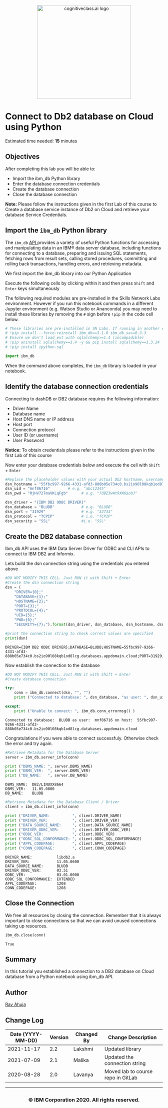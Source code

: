 <center>
    <img src="https://s3-api.us-geo.objectstorage.softlayer.net/cf-courses-data/CognitiveClass/Logos/organization_logo/organization_logo.png" width="300" alt="cognitiveclass.ai logo"  />
</center>

# Connect to Db2 database on Cloud using Python

Estimated time needed: **15** minutes

## Objectives

After completing this lab you will be able to:

*   Import the ibm_db Python library
*   Enter the database connection credentials
*   Create the database connection
*   Close the database connection


**Note:** Please follow the instructions given in the first Lab of this course to Create a database service instance of Db2 on Cloud and retrieve your database Service Credentials.

## Import the `ibm_db` Python library

The `ibm_db` [API ](https://pypi.python.org/pypi/ibm_db/?utm_medium=Exinfluencer&utm_source=Exinfluencer&utm_content=000026UJ&utm_term=10006555&utm_id=NA-SkillsNetwork-Channel-SkillsNetworkCoursesIBMDeveloperSkillsNetworkDB0201ENSkillsNetwork20127838-2022-01-01) provides a variety of useful Python functions for accessing and manipulating data in an IBM® data server database, including functions for connecting to a database, preparing and issuing SQL statements, fetching rows from result sets, calling stored procedures, committing and rolling back transactions, handling errors, and retrieving metadata.

We first import the ibm_db library into our Python Application

Execute the following cells by clicking within it and then
press `Shift` and `Enter` keys simultaneously

The following required modules are pre-installed in the Skills Network Labs environment. However if you run this notebook commands in a different Jupyter environment (e.g. Watson Studio or Ananconda) you may need to install these libraries by removing the `#` sign before `!pip` in the code cell below.



```python
# These libraries are pre-installed in SN Labs. If running in another environment please uncomment lines below to install them:
# !pip install --force-reinstall ibm_db==3.1.0 ibm_db_sa==0.3.3
# Ensure we don't load_ext with sqlalchemy>=1.4 (incompadible)
# !pip uninstall sqlalchemy==1.4 -y && pip install sqlalchemy==1.3.24
# !pip install ipython-sql
```


```python
import ibm_db
```

When the command above completes, the `ibm_db` library is loaded in your notebook.

## Identify the database connection credentials

Connecting to dashDB or DB2 database requires the following information:

*   Driver Name
*   Database name
*   Host DNS name or IP address
*   Host port
*   Connection protocol
*   User ID (or username)
*   User Password

**Notice:** To obtain credentials please refer to the instructions given in the first Lab of this course

Now enter your database credentials below and execute the cell with `Shift` + `Enter`



```python
#Replace the placeholder values with your actual Db2 hostname, username, and password:
dsn_hostname = "55fbc997-9266-4331-afd3-888b05e734c0.bs2io90l08kqb1od8lcg.databases.appdomain.cloud" # e.g.: "54a2f15b-5c0f-46df-8954-7e38e612c2bd.c1ogj3sd0tgtu0lqde00.databases.appdomain.cloud"
dsn_uid = "mnf86716"        # e.g. "abc12345"
dsn_pwd = "RjHV727maVKLqFgb"      # e.g. "7dBZ3wWt9XN6$o0J"

dsn_driver = "{IBM DB2 ODBC DRIVER}"
dsn_database = "BLUDB"            # e.g. "BLUDB"
dsn_port = "31929"                # e.g. "32733" 
dsn_protocol = "TCPIP"            # i.e. "TCPIP"
dsn_security = "SSL"              #i.e. "SSL"
```

## Create the DB2 database connection

Ibm_db API uses the IBM Data Server Driver for ODBC and CLI APIs to connect to IBM DB2 and Informix.

Lets build the dsn connection string using the credentials you entered above



```python
#DO NOT MODIFY THIS CELL. Just RUN it with Shift + Enter
#Create the dsn connection string
dsn = (
    "DRIVER={0};"
    "DATABASE={1};"
    "HOSTNAME={2};"
    "PORT={3};"
    "PROTOCOL={4};"
    "UID={5};"
    "PWD={6};"
    "SECURITY={7};").format(dsn_driver, dsn_database, dsn_hostname, dsn_port, dsn_protocol, dsn_uid, dsn_pwd,dsn_security)

#print the connection string to check correct values are specified
print(dsn)
```

    DRIVER={IBM DB2 ODBC DRIVER};DATABASE=BLUDB;HOSTNAME=55fbc997-9266-4331-afd3-888b05e734c0.bs2io90l08kqb1od8lcg.databases.appdomain.cloud;PORT=31929;PROTOCOL=TCPIP;UID=mnf86716;PWD=RjHV727maVKLqFgb;SECURITY=SSL;


Now establish the connection to the database



```python
#DO NOT MODIFY THIS CELL. Just RUN it with Shift + Enter
#Create database connection

try:
    conn = ibm_db.connect(dsn, "", "")
    print ("Connected to database: ", dsn_database, "as user: ", dsn_uid, "on host: ", dsn_hostname)

except:
    print ("Unable to connect: ", ibm_db.conn_errormsg() )

```

    Connected to database:  BLUDB as user:  mnf86716 on host:  55fbc997-9266-4331-afd3-888b05e734c0.bs2io90l08kqb1od8lcg.databases.appdomain.cloud


Congratulations if you were able to connect successfuly. Otherwise check the error and try again.



```python
#Retrieve Metadata for the Database Server
server = ibm_db.server_info(conn)

print ("DBMS_NAME: ", server.DBMS_NAME)
print ("DBMS_VER:  ", server.DBMS_VER)
print ("DB_NAME:   ", server.DB_NAME)
```

    DBMS_NAME:  DB2/LINUXX8664
    DBMS_VER:   11.05.0800
    DB_NAME:    BLUDB



```python
#Retrieve Metadata for the Database Client / Driver
client = ibm_db.client_info(conn)

print ("DRIVER_NAME:          ", client.DRIVER_NAME) 
print ("DRIVER_VER:           ", client.DRIVER_VER)
print ("DATA_SOURCE_NAME:     ", client.DATA_SOURCE_NAME)
print ("DRIVER_ODBC_VER:      ", client.DRIVER_ODBC_VER)
print ("ODBC_VER:             ", client.ODBC_VER)
print ("ODBC_SQL_CONFORMANCE: ", client.ODBC_SQL_CONFORMANCE)
print ("APPL_CODEPAGE:        ", client.APPL_CODEPAGE)
print ("CONN_CODEPAGE:        ", client.CONN_CODEPAGE)
```

    DRIVER_NAME:           libdb2.a
    DRIVER_VER:            11.05.0600
    DATA_SOURCE_NAME:      BLUDB
    DRIVER_ODBC_VER:       03.51
    ODBC_VER:              03.01.0000
    ODBC_SQL_CONFORMANCE:  EXTENDED
    APPL_CODEPAGE:         1208
    CONN_CODEPAGE:         1208


## Close the Connection

We free all resources by closing the connection. Remember that it is always important to close connections so that we can avoid unused connections taking up resources.



```python
ibm_db.close(conn)
```




    True



## Summary

In this tutorial you established a connection to a DB2 database on Cloud database from a Python notebook using ibm_db API.


## Author

<a href="https://www.linkedin.com/in/ravahuja?utm_medium=Exinfluencer&utm_source=Exinfluencer&utm_content=000026UJ&utm_term=10006555&utm_id=NA-SkillsNetwork-Channel-SkillsNetworkCoursesIBMDeveloperSkillsNetworkDB0201ENSkillsNetwork20127838-2022-01-01">Rav Ahuja</a>

## Change Log

| Date (YYYY-MM-DD) | Version | Changed By | Change Description                 |
| ----------------- | ------- | ---------- | ---------------------------------- |
| 2021-11-17        | 2.2     | Lakshmi    | Updated library                    |
| 2021-07-09        | 2.1     | Malika     | Updated the connection string      |
| 2020-08-28        | 2.0     | Lavanya    | Moved lab to course repo in GitLab |

<hr>

## <h3 align="center"> © IBM Corporation 2020. All rights reserved. <h3/>

